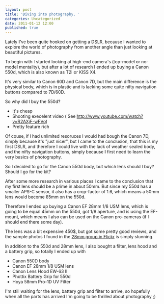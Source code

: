 ```yaml
---
layout: post
title: 'Diving into photography. '
categories: Uncategorized
date: 2011-01-12 12:00
published: true
---
```


Lately I've been quite hooked on getting a DSLR, because I wanted to explore the world of photography from another angle than just looking at beautiful pictures.

To begin with I started looking at high-end camera's (top-model or no-model mentality), but after a lot of research I ended up buying a Canon 550d, which is also known as T2I or KISS X4.

<!--more-->

It's very similar to Canon 60D and Canon 7D, but the main difference is the physical body, which is in plastic and is lacking some quite nifty navigation buttons compared to 7D/60D.

So why did I buy the 550d?

<ul>
	<li>It's cheap</li>
	<li>Shooting execelent video ( See <a href="http://www.youtube.com/watch?v=R2AXjF-wFVo">http://www.youtube.com/watch?v=R2AXjF-wFVo</a>)</li>
	<li>Pretty feature rich</li>
</ul>
Of couse, if I had unlimited resoruces I would had bough the Canon 7D, simply because it's "just nicer", but I came to the conclusion, that this is my first DSLR, and therefore I could live with the lack of weather sealed body, and the nifty navigation buttons, simply because I first need to learn the very basics of photography.

So I decided to go for the Canon 550d body, but which lens should I buy? Should I go for the kit?

After some more research in various places I came to the conclusion that my first lens should be a prime in about 50mm. But since my 550d has a smaller APS-C sensor, it also has a crop-factor of 1.6, which means a 50mm lens would become 85mm on the 550d.

Therefore I ended up buying a Canon EF 28mm 1/8 USM lens, which is going to be equal 45mm on the 550d, got 1/8 aperture, and is using the EF-mount, which means I also can be used on the Canon pro-cameras (if I should end there some day).

The lens was a bit expensive 450\$, but got some pretty good reviews, and the sample photos I found in the <a href="http://www.flickr.com/groups/canonef28mmf18usm/">28mm group in Flickr</a> is simply stunning.

In addition to the 550d and 28mm lens, I also bought a filter, lens hood and a battery grip, so totally I ended up with

<ul>
	<li>Canon 550D body</li>
	<li>Canon EF 28mm 1/8 USM lens</li>
	<li>Canon Lens Hood EW-63 II</li>
	<li>Phottix Battery Grip for 550d</li>
	<li>Hoya 58mm Pro-1D UV Filter</li>
</ul>
I'm still waiting for the lens, battery grip and filter to arrive, so hopefully when all the parts has arrived I'm going to be thrilled about photography ;)
